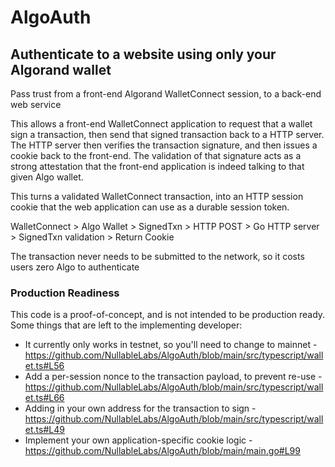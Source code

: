 # AlgoAuth

## Authenticate to a website using only your Algorand wallet

Pass trust from a front-end Algorand WalletConnect session, to a back-end web service

This allows a front-end WalletConnect application to request that a wallet sign a transaction, then send that signed transaction back to a HTTP server. The HTTP server then verifies the transaction signature, and then issues a cookie back to the front-end. The validation of that signature acts as a strong attestation that the front-end application is indeed talking to that given Algo wallet.

This turns a validated WalletConnect transaction, into an HTTP session cookie that the web application can use as a durable session token.

WalletConnect > Algo Wallet > SignedTxn > HTTP POST > Go HTTP server > SignedTxn validation > Return Cookie

The transaction never needs to be submitted to the network, so it costs users zero Algo to authenticate

### Production Readiness
This code is a proof-of-concept, and is not intended to be production ready. Some things that are left to the implementing developer:
* It currently only works in testnet, so you'll need to change to mainnet - https://github.com/NullableLabs/AlgoAuth/blob/main/src/typescript/wallet.ts#L56
* Add a per-session nonce to the transaction payload, to prevent re-use - https://github.com/NullableLabs/AlgoAuth/blob/main/src/typescript/wallet.ts#L66
* Adding in your own address for the transaction to sign - https://github.com/NullableLabs/AlgoAuth/blob/main/src/typescript/wallet.ts#L49
* Implement your own application-specific cookie logic - https://github.com/NullableLabs/AlgoAuth/blob/main/main.go#L99
